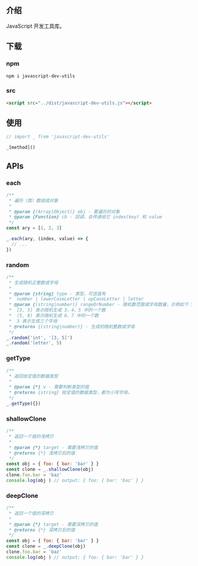## 介绍

JavaScript 开发工具库。

## 下载

### npm

```
npm i javascript-dev-utils
```

### src

```html
<script src="../dist/javascript-dev-utils.js"></script>
```

## 使用

```javascript
// import _ from 'javascript-dev-utils'

_[method]()
```

## APIs

### each

```javascript
/**
 * 遍历（类）数组或对象
 * 
 * @param {(Array|Object)} obj - 要遍历的对象
 * @param {Function} cb - 回调，会传递给它 index(key) 和 value
 */
const ary = [1, 2, 3]

_.each(ary, (index, value) => {
  // ...
})
```

### random

```javascript
/**
 * 生成随机正整数或字母
 * 
 * @param {string} type - 类型，可选值有
 *  number | lowerCaseLetter | upCaseLetter | letter
 * @param {(string|number)} rangeOrNumber - 随机数范围或字母数量，示例如下：
 *  [3, 5] 表示随机生成 3、4、5 中的一个数
 *  (5, 8) 表示随机生成 6、7 中的一个数
 *  3 表示生成三个字母
 * @returns {(string|number)} - 生成的随机整数或字母
 */
_.random('int', '[3, 5]')
_.random('letter', 5)
```

### getType

```javascript
/**
 * 返回给定值的数据类型
 * 
 * @param {*} v - 需要判断类型的值
 * @returns {string} 给定值的数据类型，都为小写字母。
 */
_.getType({})
```

### shallowClone

```javascript
/**
 * 返回一个值的浅拷贝
 * 
 * @param {*} target - 需要浅拷贝的值
 * @returns {*} 浅拷贝后的值
 */
const obj = { foo: { bar: 'bar' } }
const clone = _.shallowClone(obj)
clone.foo.bar = 'baz'
console.log(obj ) // output: { foo: { bar: 'baz' } }
```

### deepClone

```javascript
/**
 * 返回一个值的深拷贝
 * 
 * @param {*} target - 需要深拷贝的值
 * @returns {*} 深拷贝后的值
 */
const obj = { foo: { bar: 'bar' } }
const clone = _.deepClone(obj)
clone.foo.bar = 'baz'
console.log(obj ) // output: { foo: { bar: 'bar' } }
```
